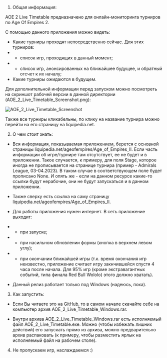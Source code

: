 1. Общая информация:

AOE 2 Live Timetable предназначено для онлайн-мониторинга турниров по Age Of Empires 2.

С помощью данного приложения можно видеть:
- Какие турниры проходят непосредственно сейчас. Для этих турниров:
- - список игр, проходящих в данный момент;
- - список игр, анонсированных на ближайшее будущее, и обратный отсчет к их началу;
- Какие турниры ожидаются в будущем.

Для дополнительной информации перед запуском можно посмотреть на скриншот рабочей версии в данной директории (AOE_2_Live_Timetable_Screenshot.png):

![AOE_2_Live_Timetable_Screenshot](https://user-images.githubusercontent.com/10959838/232637632-cae7a7f5-2caf-48a7-9856-29d0cbb460ce.png)

Также все турниры кликабельны, по клику на название турнира можно перейти на его страницу на liquipedia.net.

2. О чем стоит знать:

- Вся информация, показываемая приложением, берется с основной страницы
liquipedia.net/ageofempires/Age_of_Empires_II. Если часть информации об игре/турнире там отсутствует, ее не будет и в приложении. Такое случается, к примеру, для поля Stage, которое иногда не прописывается на странице турнира (пример - Admirals League, 03-04.2023). В таком случае в соответствующем поле будет прописано None. И опять же - если на данном ресурсе какие-то ссылки будут нерабочие, они не будут запускаться и в данном приложении.

- Также сверху есть ссылка на саму страницу liquipedia.net/ageofempires/Age_of_Empires_II.

- Для работы приложения нужен интернет. В сеть приложение выходит:
- - при запуске;
- - при насильном обновлении формы (кнопка в верхнем левом углу);
- - при окончании ближайшей игры (т.к. время окончания игр неизвестно, приложение считает игру закнчившейся спустя 4 часа после начала. Для 95% игр (кроме экстравагантных событий, типа финала Red Bull Wololo) этого должно хватать).

- Данный релиз работает только под Windows (надеюсь, пока).

3. Как запустить:

- Если Вы читаете это на GitHub, то в самом начале скачайте себе на компьютер архив AOE_2_Live_Timetable_Windows.rar.

- Внутри архива AOE_2_Live_Timetable_Windows.rar есть исполняемый файл AOE_2_Live_Timetable.exe. Можно (чтобы избежать лишних действий) его запускать прямо из архива, можно предварительно архив распаковать (к примеру, чтобы разместить ярлык на исполняемый файл на рабочем столе).

4. Не пропускаем игр, наслаждаемся :)
